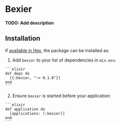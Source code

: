 # Bexier

**TODO: Add description**

## Installation

If [available in Hex](https://hex.pm/docs/publish), the package can be installed as:

  1. Add `bexier` to your list of dependencies in `mix.exs`:

    ```elixir
    def deps do
      [{:bexier, "~> 0.1.0"}]
    end
    ```

  2. Ensure `bexier` is started before your application:

    ```elixir
    def application do
      [applications: [:bexier]]
    end
    ```

